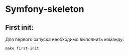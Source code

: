 # Symfony-skeleton
## First init:
Для первого запуска необходимо выполнить команду:
```shell
make first-init
```
